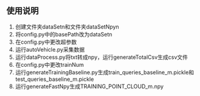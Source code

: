 ## 使用说明

1. 创建文件夹dataSetn和文件夹dataSetNpyn
2. 将config.py中的basePath改为dataSetn
3. 在config.py中更改超参数
4. 运行autoVehicle.py采集数据
5. 运行dataProcess.py将txt转成npy，运行generateTotalCsv生成csv文件
6. 在config.py中更改trainNum
7. 运行generateTrainingBaseline.py生成train_queries_baseline_m.pickle和
test_queries_baseline_m.pickle
8. 运行generateFastNpy生成TRAINING_POINT_CLOUD_m.npy